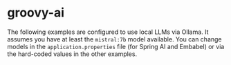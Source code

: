 groovy-ai
=========

The following examples are configured to use local LLMs via Ollama.
It assumes you have at least the `mistral:7b` model available.
You can change models in the `application.properties` file (for Spring AI and Embabel)
or via the hard-coded values in the other examples.
